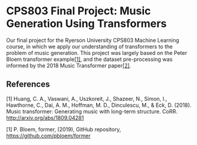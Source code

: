 # CPS803 Final Project: Music Generation Using Transformers

Our final project for the Ryerson University CPS803 Machine Learning course, in which we apply our understanding of transformers to the problem of music generation. This project was largely based on the Peter Bloem transformer example[[1]](#1), and the dataset pre-processing was informed by the 2018 Music Transformer paper[[2]](#2).

## References

<a id="1">[1]</a> 
Huang, C. A., Vaswani, A., Uszkoreit, J., Shazeer, N., Simon, I., Hawthorne, C., Dai, A. M., Hoffman, M. D., Dinculescu, M., & Eck, D. (2018). Music transformer: Generating music with long-term structure. CoRR. http://arxiv.org/abs/1809.04281

<a id="2">[1]</a> 
P. Bloem, former, (2019), GitHub repository, https://github.com/pbloem/former

